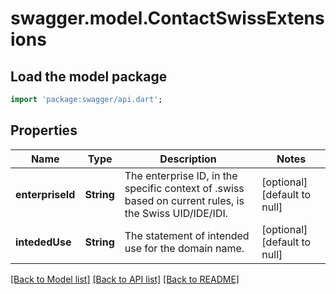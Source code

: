 # swagger.model.ContactSwissExtensions

## Load the model package
```dart
import 'package:swagger/api.dart';
```

## Properties
Name | Type | Description | Notes
------------ | ------------- | ------------- | -------------
**enterpriseId** | **String** | The enterprise ID, in the specific context of .swiss based on current rules, is the Swiss UID/IDE/IDI. | [optional] [default to null]
**intededUse** | **String** | The statement of intended use for the domain name. | [optional] [default to null]

[[Back to Model list]](../README.md#documentation-for-models) [[Back to API list]](../README.md#documentation-for-api-endpoints) [[Back to README]](../README.md)


